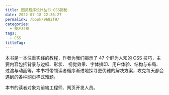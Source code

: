 ```yaml
---
title: 图灵程序设计丛书:CSS揭秘
date: 2022-07-18 22:36:27
permalink: /book/9682f9/
categories:
  - 技术科技
tags:
  - CSS
titleTag: 
---
```


本书是一本注重实践的教程，作者为我们揭示了 47 个鲜为人知的 CSS 技巧，主要内容包括背景与边框、形状、 视觉效果、字体排印、用户体验、结构与布局、过渡与动画等。本书将带领读者循序渐进地探寻更优雅的解决方案，攻克每天都会遇到的各种网页样式难题。

本书的读者对象为前端工程师、网页开发人员。

<!-- more -->

<BookShelf
album="https://cdn.staticaly.com/gh/jonsam-ng/image-hosting@master/oxygen-space/image.24xbe422vi5c.png"
:pages="266"
link="https://www.aliyundrive.com/s/QYrty6PPCizs"
douban="https://book.douban.com/subject/26745943/"
author="[希] Lea Verou"
publisher="人民邮电出版社"
intro="本书作者为我们揭示了 47 个鲜为人知的 CSS 技巧，主要内容包括背景与边框、形状、 视觉效果、字体排印、用户体验、结构与布局、过渡与动画等。"
lang="中文"
/>
